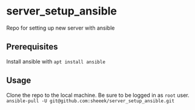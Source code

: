 # server_setup_ansible
Repo for setting up new server with ansible


## Prerequisites

Install ansible with `apt install ansible` 

## Usage

Clone the repo to the local machine.
Be sure to be logged in as `root` user.
`ansible-pull -U git@github.com:sheeek/server_setup_ansible.git`

